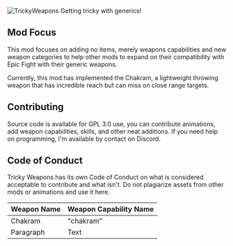 ![TrickyWeapons](https://media.forgecdn.net/attachments/754/265/tricky-weapons-11-4-2023-2.png)
Getting tricky with generics!

## Mod Focus
This mod focuses on adding no items, merely weapons capabilities and new weapon categories to help other mods to expand on their compatibility with Epic Fight with their generic weapons.

Currently, this mod has implemented the Chakram, a lightweight throwing weapon that has incredible reach but can miss on close range targets.

## Contributing
Source code is available for GPL 3.0 use, you can contribute animations, add weapon capabilities, skills, and other neat additions. If you need help on programming, I'm available by contact on Discord.

## Code of Conduct
Tricky Weapons has its own Code of Conduct on what is considered acceptable to contribute and what isn't. Do not plagiarize assets from other mods or animations and use it here.

| Weapon Name | Weapon Capability Name |
|-------------|------------------------|
| Chakram     | "chakram"              |
| Paragraph   | Text                   |